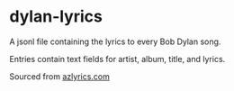 # dylan-lyrics

A jsonl file containing the lyrics to every Bob Dylan song.

Entries contain text fields for artist, album, title, and lyrics.

Sourced from [azlyrics.com](https://www.azlyrics.com/)

